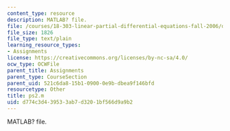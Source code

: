 ```yaml
---
content_type: resource
description: MATLAB? file.
file: /courses/18-303-linear-partial-differential-equations-fall-2006/d774c3d439533ab7d3201bf566d9a9b2_ps2.m
file_size: 1826
file_type: text/plain
learning_resource_types:
- Assignments
license: https://creativecommons.org/licenses/by-nc-sa/4.0/
ocw_type: OCWFile
parent_title: Assignments
parent_type: CourseSection
parent_uid: 521c6da8-15b1-0900-0e9b-dbea9f146bfd
resourcetype: Other
title: ps2.m
uid: d774c3d4-3953-3ab7-d320-1bf566d9a9b2
---
```

MATLAB? file.